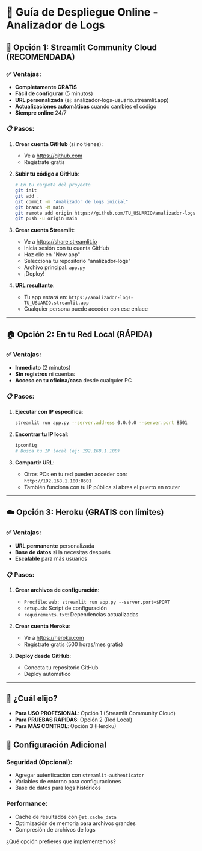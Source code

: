 # 🚀 Guía de Despliegue Online - Analizador de Logs

## 🌟 Opción 1: Streamlit Community Cloud (RECOMENDADA)

### ✅ Ventajas:
- **Completamente GRATIS**
- **Fácil de configurar** (5 minutos)
- **URL personalizada** (ej: analizador-logs-usuario.streamlit.app)
- **Actualizaciones automáticas** cuando cambies el código
- **Siempre online** 24/7

### 📋 Pasos:

1. **Crear cuenta GitHub** (si no tienes):
   - Ve a https://github.com
   - Registrate gratis

2. **Subir tu código a GitHub**:
   ```bash
   # En tu carpeta del proyecto
   git init
   git add .
   git commit -m "Analizador de logs inicial"
   git branch -M main
   git remote add origin https://github.com/TU_USUARIO/analizador-logs.git
   git push -u origin main
   ```

3. **Crear cuenta Streamlit**:
   - Ve a https://share.streamlit.io
   - Inicia sesión con tu cuenta GitHub
   - Haz clic en "New app"
   - Selecciona tu repositorio "analizador-logs"
   - Archivo principal: `app.py`
   - ¡Deploy!

4. **URL resultante**:
   - Tu app estará en: `https://analizador-logs-TU_USUARIO.streamlit.app`
   - Cualquier persona puede acceder con ese enlace

---

## 🏠 Opción 2: En tu Red Local (RÁPIDA)

### ✅ Ventajas:
- **Inmediato** (2 minutos)
- **Sin registros** ni cuentas
- **Acceso en tu oficina/casa** desde cualquier PC

### 📋 Pasos:

1. **Ejecutar con IP específica**:
   ```bash
   streamlit run app.py --server.address 0.0.0.0 --server.port 8501
   ```

2. **Encontrar tu IP local**:
   ```bash
   ipconfig
   # Busca tu IP local (ej: 192.168.1.100)
   ```

3. **Compartir URL**:
   - Otros PCs en tu red pueden acceder con: `http://192.168.1.100:8501`
   - También funciona con tu IP pública si abres el puerto en router

---

## ☁️ Opción 3: Heroku (GRATIS con límites)

### ✅ Ventajas:
- **URL permanente** personalizada
- **Base de datos** si la necesitas después
- **Escalable** para más usuarios

### 📋 Pasos:

1. **Crear archivos de configuración**:
   - `Procfile`: `web: streamlit run app.py --server.port=$PORT`
   - `setup.sh`: Script de configuración
   - `requirements.txt`: Dependencias actualizadas

2. **Crear cuenta Heroku**:
   - Ve a https://heroku.com
   - Registrate gratis (500 horas/mes gratis)

3. **Deploy desde GitHub**:
   - Conecta tu repositorio GitHub
   - Deploy automático

---

## 🎯 ¿Cuál elijo?

- **Para USO PROFESIONAL**: Opción 1 (Streamlit Community Cloud)
- **Para PRUEBAS RÁPIDAS**: Opción 2 (Red Local)
- **Para MÁS CONTROL**: Opción 3 (Heroku)

## 🔧 Configuración Adicional

### Seguridad (Opcional):
- Agregar autenticación con `streamlit-authenticator`
- Variables de entorno para configuraciones
- Base de datos para logs históricos

### Performance:
- Cache de resultados con `@st.cache_data`
- Optimización de memoria para archivos grandes
- Compresión de archivos de logs

¿Qué opción prefieres que implementemos?

